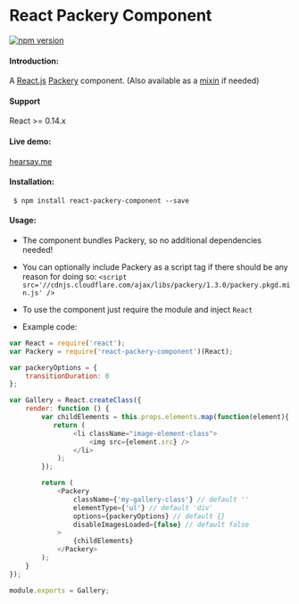 React Packery Component
=======================

[![npm version](https://badge.fury.io/js/react-packery-component.svg)](http://badge.fury.io/js/react-packery-component)

#### Introduction:
A [React.js](https://facebook.github.io/react/) [Packery](http://packery.metafizzy.co/) component. (Also available as a [mixin](https://github.com/eiriklv/react-packery-mixin) if needed)

#### Support
React >= 0.14.x

#### Live demo:
[hearsay.me](http://www.hearsay.me)

#### Installation:
` $ npm install react-packery-component --save`

#### Usage:

* The component bundles Packery, so no additional dependencies needed!
* You can optionally include Packery as a script tag if there should be any reason for doing so:
`<script src='//cdnjs.cloudflare.com/ajax/libs/packery/1.3.0/packery.pkgd.min.js' />`

* To use the component just require the module and inject `React`
* Example code:

```js
var React = require('react');
var Packery = require('react-packery-component')(React);

var packeryOptions = {
    transitionDuration: 0
};

var Gallery = React.createClass({
    render: function () {
        var childElements = this.props.elements.map(function(element){
           return (
                <li className="image-element-class">
                    <img src={element.src} />
                </li>
            );
        });

        return (
            <Packery
                className={'my-gallery-class'} // default ''
                elementType={'ul'} // default 'div'
                options={packeryOptions} // default {}
                disableImagesLoaded={false} // default false
            >
                {childElements}
            </Packery>
        );
    }
});

module.exports = Gallery;
```
